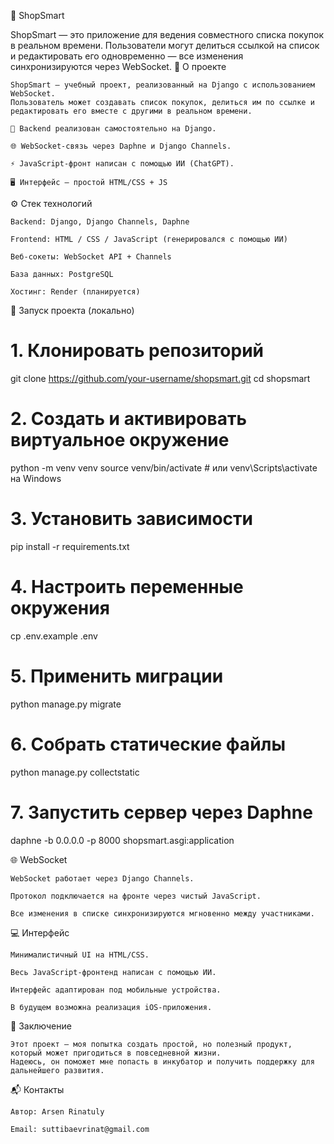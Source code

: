 🛒 ShopSmart

ShopSmart — это приложение для ведения совместного списка покупок в реальном времени. Пользователи могут делиться ссылкой на список и редактировать его одновременно — все изменения синхронизируются через WebSocket.
📌 О проекте

    ShopSmart — учебный проект, реализованный на Django с использованием WebSocket.
    Пользователь может создавать список покупок, делиться им по ссылке и редактировать его вместе с другими в реальном времени.

    🧠 Backend реализован самостоятельно на Django.

    🌐 WebSocket-связь через Daphne и Django Channels.

    ⚡ JavaScript-фронт написан с помощью ИИ (ChatGPT).

    🖥️ Интерфейс — простой HTML/CSS + JS

⚙️ Стек технологий

    Backend: Django, Django Channels, Daphne

    Frontend: HTML / CSS / JavaScript (генерировался с помощью ИИ)

    Веб-сокеты: WebSocket API + Channels

    База данных: PostgreSQL

    Хостинг: Render (планируется)

🚀 Запуск проекта (локально)

# 1. Клонировать репозиторий
git clone https://github.com/your-username/shopsmart.git
cd shopsmart

# 2. Создать и активировать виртуальное окружение
python -m venv venv
source venv/bin/activate  # или venv\Scripts\activate на Windows

# 3. Установить зависимости
pip install -r requirements.txt

# 4. Настроить переменные окружения
cp .env.example .env

# 5. Применить миграции
python manage.py migrate

# 6. Собрать статические файлы
python manage.py collectstatic

# 7. Запустить сервер через Daphne
daphne -b 0.0.0.0 -p 8000 shopsmart.asgi:application

🌐 WebSocket

    WebSocket работает через Django Channels.

    Протокол подключается на фронте через чистый JavaScript.

    Все изменения в списке синхронизируются мгновенно между участниками.

💻 Интерфейс

    Минималистичный UI на HTML/CSS.

    Весь JavaScript-фронтенд написан с помощью ИИ.

    Интерфейс адаптирован под мобильные устройства.

    В будущем возможна реализация iOS-приложения.

🙌 Заключение

    Этот проект — моя попытка создать простой, но полезный продукт, который может пригодиться в повседневной жизни.
    Надеюсь, он поможет мне попасть в инкубатор и получить поддержку для дальнейшего развития.

📬 Контакты

    Автор: Arsen Rinatuly

    Email: suttibaevrinat@gmail.com